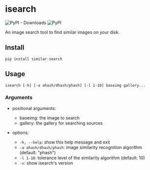 # isearch

![PyPI - Downloads](https://img.shields.io/pypi/dm/similar-search?label=Install&color=green)
![PyPI](https://img.shields.io/pypi/v/similar-search?color=9cf)

An image search tool to find similar images on your disk.

## Install

`pip install similar-search`

## Usage

`isearch [-h] [-a ahash/dhash/phash] [-l 1-10] baseimg gallery...`

### Arguments

- positional arguments:
    - baseimg: the image to search
    - gallery: the gallery for searching sources

- options:
  - `-h, --help`: show this help message and exit
  - `-a ahash/dhash/phash`: image similarity recognition algorithm (default: "phash")
  - `-l 1-10`: tolerance level of the similarity algorithm (default: 10)
  - `-v`: show isearch's version
